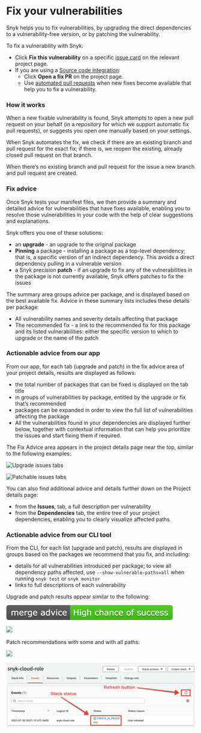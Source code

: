 # Fix your vulnerabilities

Snyk helps you to fix vulnerabilities, by upgrading the direct dependencies to a vulnerability-free version, or by patching the vulnerability.

To fix a vulnerability with Snyk:

* Click **Fix this vulnerability** on a specific [issue card](../../../getting-started/introduction-to-snyk-projects/issue-card-information.md) on the relevant project page.
* If you are using a [Source code integration](../../integrations/git-repository-scm-integrations/):
  * Click **Open a fix PR** on the project page.
  * Use [automated pull requests](../../../products/snyk-open-source/open-source-basics/fix-pull-requests-for-new-vulnerabilities.md) when new fixes become available that help you to fix a vulnerability.

### How it works

When a new fixable vulnerability is found, Snyk attempts to open a new pull request on your behalf (in a repository for which we support automatic fix pull requests), or suggests you open one manually based on your settings.

When Snyk automates the fix, we check if there are an existing branch and pull request for the exact fix; if there is, we reopen the existing, already closed pull request on that branch.

When there’s no existing branch and pull request for the issue a new branch and pull request are created.

### Fix advice

Once Snyk tests your manifest files, we then provide a summary and detailed advice for vulnerabilities that have fixes available, enabling you to resolve those vulnerabilities in your code with the help of clear suggestions and explanations.

Snyk offers you one of these solutions:

* an **upgrade** - an upgrade to the original package
* **Pinning** a package - installing a package as a top-level dependency; that is, a specific version of an indirect dependency. This avoids a direct dependency pulling in a vulnerable version
* a Snyk precision **patch** - if an upgrade to fix any of the vulnerabilities in the package is not currently available, Snyk offers patches to fix the issues

The summary area groups advice per package, and is displayed based on the best available fix. Advice in these summary lists includes these details per package:

* All vulnerability names and severity details affecting that package
* The recommended fix - a link to the recommended fix for this package and its listed vulnerabilities: either the specific version to which to upgrade or the name of the patch

### Actionable advice from our app

From our app, for each tab (upgrade and patch) in the fix advice area of your project details, results are displayed as follows:

* the total number of packages that can be fixed is displayed on the tab title
* in groups of vulnerabilities by package, entitled by the upgrade or fix that’s recommended
* packages can be expanded in order to view the full list of vulnerabilities affecting the package
* All the vulnerabilities found in your dependencies are displayed further below, together with contextual information that can help you prioritize the issues and start fixing them if required.

The Fix Advice area appears in the project details page near the top, similar to the following examples:

![Upgrade issues tabs](<../../../.gitbook/assets/Screenshot 2021-10-12 at 14.08.13.png>)

![Patchable issues tabs](<../../../.gitbook/assets/Screenshot 2021-10-12 at 14.10.00.png>)

You can also find additional advice and details further down on the Project details page:

* from the **Issues**, tab, a full description per vulnerability
* from the **Dependencies** tab, the entire tree of your project dependencies, enabling you to clearly visualize affected paths

### Actionable advice from our CLI tool

From the CLI, for each list (upgrade and patch), results are displayed in groups based on the packages we recommend that you fix, and including:

* details for all vulnerabilities introduced per package; to view all dependency paths affected, use `--show-vulnerable-paths=all` when running `snyk test` or `snyk monitor`
* links to full descriptions of each vulnerability

Upgrade and patch results appear similar to the following:

![](<../../../.gitbook/assets/image (17).png>)

![](<../../../.gitbook/assets/image (49).png>)

Patch recommendations with some and with all paths:

![](../../../.gitbook/assets/uuid-1afca091-a9a5-d42c-40b6-f48aa0e72584-en.png)

![](<../../../.gitbook/assets/image (3).png>)
